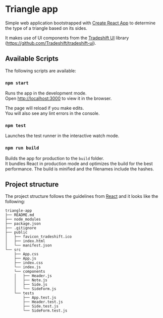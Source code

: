 # Triangle app 
Simple web application bootstrapped with [Create React App](https://github.com/facebook/create-react-app) to determine the type of a triangle based on its sides.

It makes use of UI components from the [Tradeshift UI](http://ui.tradeshift.com/) library (https://github.com/Tradeshift/tradeshift-ui).

## Available Scripts
The following scripts are available:

### `npm start`
Runs the app in the development mode.<br>
Open [http://localhost:3000](http://localhost:3000) to view it in the browser.

The page will reload if you make edits.<br>
You will also see any lint errors in the console.

### `npm test`
Launches the test runner in the interactive watch mode.<br>

### `npm run build`
Builds the app for production to the `build` folder.<br>
It bundles React in production mode and optimizes the build for the best performance.
The build is minified and the filenames include the hashes.<br>

## Project structure

The project structure follows the guidelines from [React](https://reactjs.org/docs/) and it looks like the following:

```
triangle-app
├── README.md
├── node_modules
├── package.json
├── .gitignore
├── public
│   ├── favicon_tradeshift.ico
│   ├── index.html
│   └── manifest.json
└── src
    ├── App.css
    ├── App.js
    ├── index.css
    └── index.js 
    └── components
    │   ├── Header.js
    │   ├── Note.js
    │   ├── Side.js
    │   └── SideForm.js 
    └── tests
        ├── App.test.js
        ├── Header.test.js
        ├── Side.test.js
        └── SideForm.test.js
```


